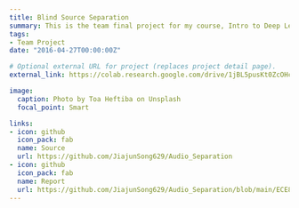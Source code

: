 ```yaml
---
title: Blind Source Separation
summary: This is the team final project for my course, Intro to Deep Learning, at Duke. In this project we researched on the traditional linear factor methods ICA and state-of-the-art deep-learning-based techniques in Blind Souce Separation.
tags:
- Team Project
date: "2016-04-27T00:00:00Z"

# Optional external URL for project (replaces project detail page).
external_link: https://colab.research.google.com/drive/1jBL5pusKt0ZcOHcxr8DnVxtNTbzk6o-e#scrollTo=YsNZ_2JoD1lS

image:
  caption: Photo by Toa Heftiba on Unsplash
  focal_point: Smart

links:
- icon: github
  icon_pack: fab
  name: Source
  url: https://github.com/JiajunSong629/Audio_Separation
- icon: github
  icon_pack: fab
  name: Report
  url: https://github.com/JiajunSong629/Audio_Separation/blob/main/ECE895D_Fall2020_projects.pdf
---
```

